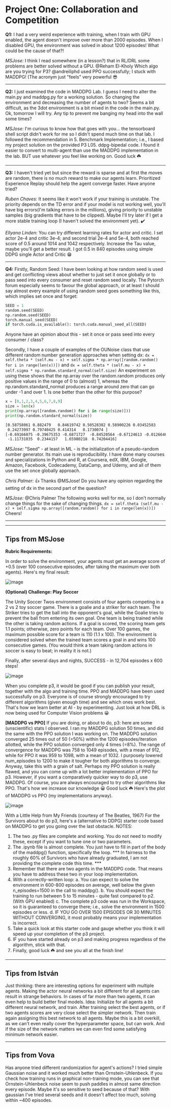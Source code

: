 # Project One: Collaboration and Competition

**Q1:** I had a very weird experience with training, when I train with GPU enabled, the agent doesn't improve over more than 2000 episodes. When I disabled GPU, the environment was solved in about 1200 episodes! What could be the cause of that?!

*MSJose:* I think I read somewhere (in a lesson?) that in RL/DRL some problems are better solved without a GPU. @Reham El-Kholy Which algo are you trying for P3? @andreiliphd used PPO successfully; I stuck with MADDPG! (The acronym just "feels" very powerful :sunglasses:

---

**Q2:** I just examined the code in MADDPG Lab. I guess I need to alter the main.py and maddpg.py for a working solution. So changing the environment and decreasing the number of agents to two? Seems a bit difficult, as the 3dot environment is a bit mixed in the code in the main.py. Ok, tomorrow I will try. Any tip to prevent me banging my head into the wall some times?

*MSJose:*
I'm curious to know how that goes with you... the tensorboard shell script didn't work for me so I didn't  spend much time on that lab. I followed the recommendation in 5. Benchmark Implementation; i.e., I based my project solution on the provided P3 L05. ddpg-bipedal code. I found it easier to convert to multi-agent than use the MADDPG implementation in the lab. BUT use whatever you feel like working on. 
Good luck :shamrock:

---

**Q3:** I haven't tried yet but since the reward is sparse and at first the moves are random, there is no much reward to make our agents learn. Prioritized Experience Replay should help the agent converge faster. Have anyone tried?

*Ruben Chaves:*
It seems like it won't work if your training is unstable. The priority depends on the TD error and if your model is not working well, you'll have big errors(I'm talking errors in the millions), giving priority to unstable samples (big gradients that have to be clipped). Maybe I'll try later if I get a more stable training loop (I haven't solved the environment yet).
:heavy_check_mark:

*Ellyana Linden:*
You can try different learning rates for actor and critic. I set actor 2e-4 and critic 3e-4; and second trial 2e-4 and 5e-4, both reached score of 0.5 around 1014 and 1042 respectively. Increase the Tau value, maybe you'll get a better result. I got 0.5 in 840 episodes using simple DDPG single Actor and Critic :grin:

---


**Q4:** Firstly, Random Seed: I have been looking at how random seed is used and get conflicting views about whether to just set it once globally or to pass seed into every consumer and reset random seed locally. The Pytorch forum especially seems to favour the global approach, or at least I should say almost every example of using random seed goes something like this, which implies set once and forget:
```python
SEED = 1
random.seed(SEED)
np.random.seed(SEED)
torch.manual_seed(SEED)
if torch.cuda.is_available(): torch.cuda.manual_seed_all(SEED)
```
Anyone have an opinion about this - set it once or pass seed into every consumer / class?

Secondly, I have a couple of examples of the OUNoise class that use different random number generation approaches when setting dx:
`dx = self.theta * (self.mu - x) + self.sigma * np.array([random.random() for i in range(len(x))])`
and
`dx = self.theta * (self.mu - x) + self.sigma * np.random.standard_normal(self.size)`
An experiment on using these shows that the np.array over the random.random produces only positive values in the range of 0 to (almost) 1, whereas the np.random.standard_normal produces a range around zero that can go under -1 and over 1. Is one better than the other for this purpose?
```python
x = [0,1,2,3,4,5,6,7,8,9]
size = len(x)
print(np.array([random.random() for i in range(size)]))
print(np.random.standard_normal(size))
```
```markdown
[0.58758061 0.882479   0.84619742 0.50528382 0.58900226 0.03452583
 0.24273997 0.79740425 0.414314   0.1730074 ]
[-0.69166075 -0.39675353 -0.6871727  -0.84520564 -0.67124613 -0.0126646
 -1.11731035  0.2344157   1.65980218  0.74204416]
```

*MSJose:*
"Seed" - at least in ML - is the initialization of a pseudo-random number generator. Its main use is reproducibility. I have done many courses and specializations in Python and R, at Coursera, edX, IBM, Google, Amazon, Facebook, Codecademy, DataCamp, and Udemy, and all of them use the set once globally approach.

*Chris Palmer:*
:+1: Thanks @MSJose! Do you have any opinion regarding the setting of dx in the second part of the question?

*MSJose:*
@Chris Palmer The following works well for me, so I don't normally change things for the sake of changing things.
`dx = self.theta (self.mu - x) + self.sigma np.array([random.random() for i in range(len(x))])`
Cheers!





---

---

## Tips from MSJose

**Rubric Requirements:**

In order to solve the environment, your agents must get an average score of +0.5 (over 100 consecutive episodes, after taking the maximum over both agents).
Here's my final result:

![image](https://user-images.githubusercontent.com/14244685/73573068-a14d3500-449c-11ea-8fa9-8f6fe786b9d0.png)

**(Optional) Challenge: Play Soccer**

The Unity Soccer Twos environment consists of four agents competing in a 2 vs 2 toy soccer game. There is a goalie and a striker for each team. The Striker tries to get the ball into the opponent's goal, while the Goalie tries to prevent the ball from entering its own goal. One team is being trained while the other is taking random actions.
If a goal is scored, the scoring team gets 1.1 points; otherwise, zero points for each team. Over 100 games, the maximum possible score for a team is 110 (1.1 x 100).
The environment is considered solved when the trained team scores a goal in and wins 100 consecutive games. (You would think a team taking random actions in soccer is easy to beat; in reality it is not.)

Finally, after several days and nights, SUCCESS - in 12,704 episodes x 600 steps!

![image](https://user-images.githubusercontent.com/14244685/73573121-c772d500-449c-11ea-8769-52bb1bf088fb.png)

When you complete p3, it would be good if you can publish your result, together with the algo and training time. PPO and MADDPG have been used successfully on p3. Everyone is of course strongly encouraged to try different algorithms (given enough time) and see which ones work best. That's how we learn better at AI - by experimenting. Just look at how DRL is now being used for Computer Vision problems :grinning:

**[MADDPG vs PPO]**
If you are doing, or about to do, p3: here are some (unscientific) stats I observed.
I ran my MADDPG solution 50 times, and did the same with the PPO solution I was working on. The MADDPG solution converged 25 times out of 50 (=50%) within the 1200 episodes/iteration allotted, while the PPO solution converged only 4 times (=8%).
The range of convergence for MADDPG was 758 to 1049 episodes, with a mean of 912, while for PPO it was 959 to 1098, with a mean of 1032.
I purposely lowered num_episodes to 1200 to make it tougher for both algorithms to converge.
Anyway, take this with a grain of salt. Perhaps my PPO solution is really flawed, and you can come up with a lot better implementation of PPO for p3.
However, if you want a comparatively quicker way to do p3, use MADDPG. Of course, you are always encouraged to try other algorithms like PPO. That's how we increase our knowledge :grinning: Good luck :shamrock:
Here's the plot of MADDPG vs PPO (my implementations anyway).

![image](https://user-images.githubusercontent.com/14244685/73573354-5ed82800-449d-11ea-89dd-be1793afbc4e.png)


With a Little Help from My Friends (courtesy of The Beatles, 1967)
For the Survivors about to do p3, here's a (alternative to DDPG) starter code based on MADDPG to get you going over the last obstacle.
NOTES:
1. The two .py files are complete and working. You do not need to modify these, except if you want to tune one or two parameters.
2. The .ipynb file is almost complete. You just have to fill in part of the body of the maddpg() function, specifically the loop.
   *** In fairness to the roughly 60% of Survivors who have already graduated, I am not providing the complete code this time. ***
3. Remember that there are two agents in the MADDPG code. That means you have to address these two in your loop implementation.
4. With a correctly-written loop:
   a. You can expect to solve the environment in 600-800 episodes on average, well below the given n_episodes=1500 in the call to maddpg().
   b. You should expect the training to run between 5 to 15 minutes - quite fast compared to p2.  (With GPU enabled)
   c. The complete p3 code was run in the Workspace, so it is guaranteed to converge there; i.e., solve the environment in 1500 episodes or less.
   d. IF YOU GO OVER 1500 EPISODES OR 30 MINUTES WITHOUT CONVERGING, it most probably means your implementation is incorrect.
5. Take a quick look at this starter code and gauge whether you think it will speed up your completion of the p3 project.
6. IF you have started already on p3 and making progress regardless of the algorithm, stick with that.
7. Finally, good luck :shamrock: and see you all at the finish line!

---

## Tips from István  

Just thinking: there are interesting options for experiment with multiple agents.
Making the actor neural networks a bit different for all agents can result in strange behaviors. In cases of far more than two agents, it can even help to build better final models.
Idea: Initialize for all agents a bit different neural network, and train. After training select the best agents, or if two agents scores are very close select the simpler network. Then train again assigning this best network to all agents.
Maybe this is a bit overkill, as we can't even really cover the hyperparameter space, but can work. And if the size of the network matters we can even find some satisfying minimum network easier.


---

## Tips from Vova

Has anyone tried different randomization for agent's actions? I tried simple Gaussian noise and it worked much better than Ornstein-Uhlenbeck.
If you check how training runs in graphical non-training mode, you can see that Ornstein-Uhlenbeck noise seem to push paddles in almost same direction every episode.
Maybe it's so sensitive to seed because of that?
With gaussian I've tried several seeds and it doesn't affect too much, solving within ~400 episodes.
